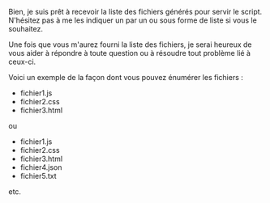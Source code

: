Bien, je suis prêt à recevoir la liste des fichiers générés pour servir le script. N'hésitez pas à me les indiquer un par un ou sous forme de liste si vous le souhaitez.

Une fois que vous m'aurez fourni la liste des fichiers, je serai heureux de vous aider à répondre à toute question ou à résoudre tout problème lié à ceux-ci.

Voici un exemple de la façon dont vous pouvez énumérer les fichiers :

* fichier1.js
* fichier2.css
* fichier3.html

ou

* fichier1.js
* fichier2.css
* fichier3.html
* fichier4.json
* fichier5.txt

etc.